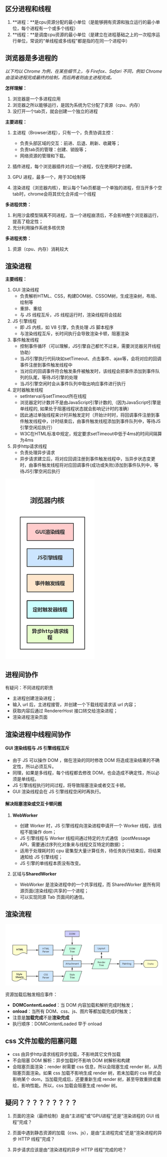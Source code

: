 ## 区分进程和线程

1. **进程：**是cpu资源分配的最小单位（是能够拥有资源和独立运行的最小单位，每个进程有一个或多个线程）
2. **线程：**是调度cpu资源的最小单位（是建立在进程基础之上的一次程序运行单位，常说的“单线程或多线程”都是指的在同一个进程中）



## 浏览器是多进程的

*以下均以 Chrome 为例，在某些细节上，与 Firefox、Safari 不同，例如 Chrome 由渲染进程完成最终的绘制，而后两者则由主进程完成。*

**怎样理解：**
1. 浏览器是一个多进程应用
2. 浏览器之所以能够运行，是因为系统为它分配了资源（cpu、内存）
3. 没打开一个tab页，就会创建一个独立的进程

**主要进程：**
1. 主进程（Browser进程），只有一个，负责协调主控：
   * 负责头部区域的交互：前进、后退、刷新、收藏等；
   * 负责tab页的管理：创建、销毁等；
   * 网络资源的管理和下载。

2. 插件进程，每个浏览器插件对应一个进程，仅在使用时才创建。
3. GPU 进程，最多一个，用于3D绘制等
4. 渲染进程（浏览器内核），默认每个Tab页都是一个单独的进程，但当开多个空tab时，chrome会将其优化合并成一个线程

**多进程优势：**
1. 利用沙盒模型隔离不同进程，当一个进程崩溃后，不会影响整个浏览器运行，提高了稳定性；
2. 充分利用操作系统多核优势

**多进程劣势：**
1. 资源（cpu、内存）消耗较大



## 渲染进程

**主要线程：**

1. GUI 渲染线程
   * 负责解析HTML、CSS，构建DOM树、CSSOM树，生成渲染树，布局、绘制等
   * 重排、重绘
   * 与 JS 线程互斥，JS 线程运行时，渲染线程将会挂起
2. JS 引擎线程
   * 即 JS 内核，如 V8 引擎，负责处理 JS 脚本程序
   * 与渲染线程互斥，长时间执行会导致渲染卡顿，阻塞渲染
3. 事件触发线程
   * 控制事件循环（可以理解，JS引擎自己都忙不过来，需要浏览器另开线程协助）
   * 当JS引擎执行代码块如setTimeout、点击事件、ajax等，会将对应的回调事件注册到事件触发线程中
   * 当对应的回调事件符合触发条件被触发时，该线程会把事件添加到事件队列的队尾，等待JS引擎的处理
   * 当JS引擎空闲时会从事件队列中取出响应事件进行执行
4. 定时器触发线程
   * setInterval与setTimeout所在线程
   * 浏览器定时计数并不是由JavaScript引擎计数的,（因为JavaScript引擎是单线程的, 如果处于阻塞线程状态就会影响记计时的准确）
   * 因此通过单独线程来计时并触发定时（开始计时时，将回调事件注册到事件触发线程中，计时结束后，由事件触发线程添加到事件队列中，等待JS引擎空闲后执行）
   * W3C在HTML标准中规定，规定要求setTimeout中低于4ms的时间间隔算为4ms
5. 异步http请求线程
   * 负责处理异步请求
   * 异步请求建立后，将对应回调注册到事件触发线程中，当异步状态变更时，由事件触发线程将对应回调事件(成功或失败)添加到事件队列中，等待JS引擎空闲后执行

![渲染进程中主要的线程](https://raw.githubusercontent.com/jerryzhangjie/image-database/master/picgo/%E6%B8%B2%E6%9F%93%E8%BF%9B%E7%A8%8B%E4%B8%AD%E4%B8%BB%E8%A6%81%E7%9A%84%E7%BA%BF%E7%A8%8B.png)



## 进程间协作

有疑问：不同进程的职责

* 主进程创建渲染进程；
* 输入 url 后，主进程接管，并创建一个下载线程请求该 url 内容；
* 获取内容后通过 RendererHost 接口转交给渲染进程；
* 渲染进程渲染页面


## 渲染进程中线程间协作

#### GUI 渲染线程与 JS 引擎线程互斥

   * 由于 JS 可以操作 DOM ，做在渲染的同时修改 DOM 将造成渲染结果的不确定性，所以必须互斥。
   * 同理，如果是多线程，每个线程都去修改 DOM，也会造成不确定性，所以必须是单线程。
   * JS 引擎线程执行时间过程，将导致阻塞渲染或者交互卡顿。
   * GUI 渲染线程会在 JS 引擎线程空闲时再执行。

#### 解决阻塞渲染或交互卡顿问题

1. **WebWorker**
   
   * 创建 Worker 时，JS 引擎线程向渲染进程申请开一个 Worker 线程，该线程不能操作 dom；
   * JS 引擎线程与 Worker 线程间通过特定的方式通信（postMessage API，需要通过序列化对象来与线程交互特定的数据）；
   * 适用于处理耗时的 cpu 密集型大量计算任务，待任务执行结束后，将结果通知给 JS 引擎线程；
   * JS 引擎的单线程本质没有改变。

2. 区域与**SharedWorker**

   * WebWorker 是渲染进程中的一个共享线程，而 SharedWorker 是所有同源页面(渲染线程)共享的一个进程；
   * 可以实现同源 Tab 页面间的通信。



## 渲染流程

![浏览器渲染流程](https://raw.githubusercontent.com/jerryzhangjie/image-database/master/picgo/%E6%B5%8F%E8%A7%88%E5%99%A8%E6%B8%B2%E6%9F%93%E6%B5%81%E7%A8%8B.png)

资源加载后触发相应事件：

* **DOMContentLoaded**：当 DOM 内容加载和解析完成时触发；
* **onload**：当所有 DOM、css、js、图片等都加载完成时触发；
* 注意是**加载完成**不是**渲染完成**
* 执行顺序：DOMContentLoaded 早于 onload



## css 文件加载的阻塞问题

* css 由异步http请求线程异步加载，不影响其它文件加载
* 不会阻塞 DOM 解析：异步加载时不影响 DOM 树解析和构建
* 会阻塞页面渲染：render 树需要 css 信息，所以会阻塞生成 render 树，从而阻塞页面渲染。如果 css 加载不影响生成 render 树，若未加载的 css 样式会影响某个 dom，当加载完成后，还要重新生成 render 树，甚至导致重排或重绘，影响性能。所以，css 加载会阻塞生成 render 树。



## 疑问？？？？？？？？？

1. 页面的渲染（最终绘制）是由“主进程”或“GPU进程”还是“渲染进程的 GUI 线程”完成？

2. 页面中遇到静态资源的加载（css、js），是由“主进程完成”还是“渲染进程的异步 HTTP 线程”完成？

3. 异步请求应该是由“渲染进程的异步 HTTP 线程”完成的吧？